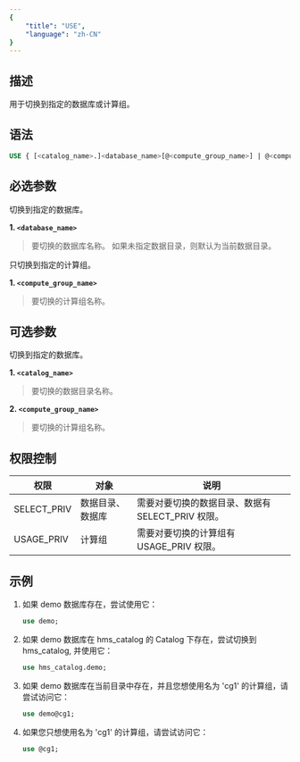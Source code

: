 ```yaml
---
{
    "title": "USE",
    "language": "zh-CN"
}
---
```


## 描述

用于切换到指定的数据库或计算组。

## 语法

```SQL
USE { [<catalog_name>.]<database_name>[@<compute_group_name>] | @<compute_group_name> }
```

## 必选参数

切换到指定的数据库。

   **1. `<database_name>`**
   > 要切换的数据库名称。
   > 如果未指定数据目录，则默认为当前数据目录。

只切换到指定的计算组。

   **1. `<compute_group_name>`**
   > 要切换的计算组名称。

## 可选参数

切换到指定的数据库。

   **1. `<catalog_name>`**
   > 要切换的数据目录名称。
   
   **2. `<compute_group_name>`**
   > 要切换的计算组名称。

## 权限控制

| 权限          | 对象       | 说明                              |
|-------------|----------|---------------------------------|
| SELECT_PRIV | 数据目录、数据库 | 需要对要切换的数据目录、数据有 SELECT_PRIV 权限。 |
| USAGE_PRIV  | 计算组      | 需要对要切换的计算组有 USAGE_PRIV 权限。     |


## 示例

1. 如果 demo 数据库存在，尝试使用它：

   ```sql
   use demo;
   ```

2. 如果 demo 数据库在 hms_catalog 的 Catalog 下存在，尝试切换到 hms_catalog, 并使用它：

    ```sql
    use hms_catalog.demo;
    ```
3. 如果 demo 数据库在当前目录中存在，并且您想使用名为 'cg1' 的计算组，请尝试访问它：

    ```sql
    use demo@cg1;
    ```

4. 如果您只想使用名为 'cg1' 的计算组，请尝试访问它：

    ```sql
    use @cg1;
    ```